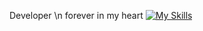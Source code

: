 Developer \n forever in my heart
[![My Skills](https://skillicons.dev/icons?i=py,bots,flask,git,figma,raspberrypi,sentry,vscode,windows&theme=dark)](https://skillicons.dev)
